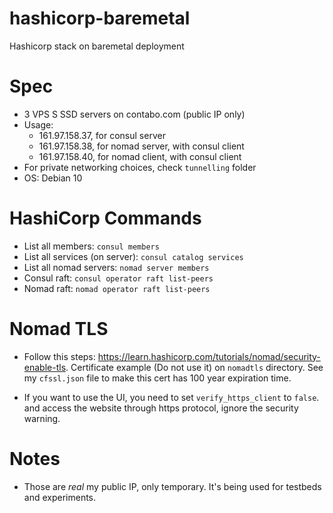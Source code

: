# hashicorp-baremetal

Hashicorp stack on baremetal deployment

# Spec

* 3 VPS S SSD servers on contabo.com (public IP only)
* Usage:
  *	161.97.158.37, for consul server
  *	161.97.158.38, for nomad server, with consul client
  * 161.97.158.40, for nomad client, with consul client
* For private networking choices, check `tunnelling` folder
* OS: Debian 10

# HashiCorp Commands

* List all members: `consul members`
* List all services (on server): `consul catalog services`
* List all nomad servers: `nomad server members`
* Consul raft: `consul operator raft list-peers`
* Nomad raft: `nomad operator raft list-peers`

# Nomad TLS

* Follow this steps: https://learn.hashicorp.com/tutorials/nomad/security-enable-tls. Certificate example (Do not use it) on `nomadtls` directory. See my `cfssl.json` file to make this cert has 100 year expiration time.

* If you want to use the UI, you need to set `verify_https_client` to `false`. and access the website through https protocol, ignore the security warning.

# Notes

* Those are *real* my public IP, only temporary. It's being used for testbeds and experiments.
